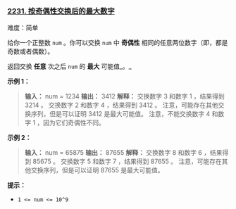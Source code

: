 ### [2231\. 按奇偶性交换后的最大数字](https://leetcode.cn/problems/largest-number-after-digit-swaps-by-parity/)

难度：简单

给你一个正整数 `num` 。你可以交换 `num` 中 **奇偶性** 相同的任意两位数字（即，都是奇数或者偶数）。

返回交换 **任意** 次之后 `num` 的 **最大** 可能值_。_

**示例 1：**

> **输入：** num = 1234
> **输出：** 3412
> **解释：** 交换数字 3 和数字 1 ，结果得到 3214 。
> 交换数字 2 和数字 4 ，结果得到 3412 。
> 注意，可能存在其他交换序列，但是可以证明 3412 是最大可能值。
> 注意，不能交换数字 4 和数字 1 ，因为它们奇偶性不同。

**示例 2：**

> **输入：** num = 65875
> **输出：** 87655
> **解释：** 交换数字 8 和数字 6 ，结果得到 85675 。
> 交换数字 5 和数字 7 ，结果得到 87655 。
> 注意，可能存在其他交换序列，但是可以证明 87655 是最大可能值。

**提示：**

- `1 <= num <= 10^9`
